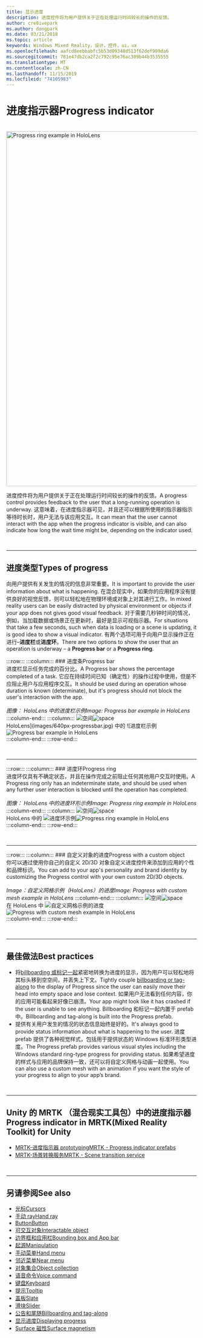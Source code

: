 ```yaml
---
title: 显示进度
description: 进度控件将为用户提供关于正在处理运行时间较长的操作的反馈。
author: cre8ivepark
ms.author: dongpark
ms.date: 03/21/2018
ms.topic: article
keywords: Windows Mixed Reality，设计，控件，ui，ux
ms.openlocfilehash: aafcd8eebbabfc5b53d09348d513f62def909da6
ms.sourcegitcommit: 781e47db2ca2f2c792c95e76ac309b44b3535555
ms.translationtype: MT
ms.contentlocale: zh-CN
ms.lasthandoff: 11/15/2019
ms.locfileid: "74105983"
---
```

# <a name="progress-indicator"></a><span data-ttu-id="989a0-104">进度指示器</span><span class="sxs-lookup"><span data-stu-id="989a0-104">Progress indicator</span></span>

<br>

<img src="images/UX/MRTK_ProgressIndicator.gif" alt="Progress ring example in HoloLens" width="940px">

<span data-ttu-id="989a0-105">进度控件将为用户提供关于正在处理运行时间较长的操作的反馈。</span><span class="sxs-lookup"><span data-stu-id="989a0-105">A progress control provides feedback to the user that a long-running operation is underway.</span></span> <span data-ttu-id="989a0-106">这意味着，在进度指示器可见，并且还可以根据所使用的指示器指示等待时长时，用户无法与该应用交互。</span><span class="sxs-lookup"><span data-stu-id="989a0-106">It can mean that the user cannot interact with the app when the progress indicator is visible, and can also indicate how long the wait time might be, depending on the indicator used.</span></span>

<br>

---

## <a name="types-of-progress"></a><span data-ttu-id="989a0-107">进度类型</span><span class="sxs-lookup"><span data-stu-id="989a0-107">Types of progress</span></span>

<span data-ttu-id="989a0-108">向用户提供有关发生的情况的信息非常重要。</span><span class="sxs-lookup"><span data-stu-id="989a0-108">It is important to provide the user information about what is happening.</span></span> <span data-ttu-id="989a0-109">在混合现实中，如果你的应用程序没有提供良好的视觉反馈，则可以轻松地在物理环境或对象上对其进行工作。</span><span class="sxs-lookup"><span data-stu-id="989a0-109">In mixed reality users can be easily distracted by physical environment or objects if your app does not gives good visual feedback.</span></span> <span data-ttu-id="989a0-110">对于需要几秒钟时间的情况，例如，当加载数据或场景正在更新时，最好是显示可视指示器。</span><span class="sxs-lookup"><span data-stu-id="989a0-110">For situations that take a few seconds, such when data is loading or a scene is updating, it is good idea to show a visual indicator.</span></span> <span data-ttu-id="989a0-111">有两个选项可用于向用户显示操作正在进行–**进度栏**或**进度环**。</span><span class="sxs-lookup"><span data-stu-id="989a0-111">There are two options to show the user that an operation is underway – a **Progress bar** or a **Progress ring**.</span></span>

:::row:::
    :::column:::
        ### <a name="progress-barbr"></a><span data-ttu-id="989a0-112">进度条</span><span class="sxs-lookup"><span data-stu-id="989a0-112">Progress bar</span></span><br>
        <span data-ttu-id="989a0-113">进度栏显示任务完成的百分比。</span><span class="sxs-lookup"><span data-stu-id="989a0-113">A Progress bar shows the percentage completed of a task.</span></span> <span data-ttu-id="989a0-114">它应在持续时间已知（确定性）的操作过程中使用，但是不应阻止用户与应用程序交互。</span><span class="sxs-lookup"><span data-stu-id="989a0-114">It should be used during an operation whose duration is known (determinate), but it's progress should not block the user's interaction with the app.</span></span><br>
        <br>
        <span data-ttu-id="989a0-115">*图像： HoloLens 中的进度栏示例*</span><span class="sxs-lookup"><span data-stu-id="989a0-115">*Image: Progress bar example in HoloLens*</span></span>
    :::column-end:::
        :::column:::
        <span data-ttu-id="989a0-116">![空间](images/spacer-20x582.png)</span><span class="sxs-lookup"><span data-stu-id="989a0-116">![space](images/spacer-20x582.png)</span></span><br>
       <span data-ttu-id="989a0-117">HoloLens](images/640px-progressbar.jpg) 中的 ![进度栏示例</span><span class="sxs-lookup"><span data-stu-id="989a0-117">![Progress bar example in HoloLens](images/640px-progressbar.jpg)</span></span><br>
    :::column-end:::
:::row-end:::

<br>

---

:::row:::
    :::column:::
        ### <a name="progress-ringbr"></a><span data-ttu-id="989a0-118">进度环</span><span class="sxs-lookup"><span data-stu-id="989a0-118">Progress ring</span></span><br>
        <span data-ttu-id="989a0-119">进度环仅具有不确定状态，并且在操作完成之前阻止任何其他用户交互时使用。</span><span class="sxs-lookup"><span data-stu-id="989a0-119">A Progress ring only has an indeterminate state, and should be used when any further user interaction is blocked until the operation has completed.</span></span><br>
        <br>
        <span data-ttu-id="989a0-120">*图像： HoloLens 中的进度环形示例*</span><span class="sxs-lookup"><span data-stu-id="989a0-120">*Image: Progress ring example in HoloLens*</span></span>
    :::column-end:::
        :::column:::
        <span data-ttu-id="989a0-121">![空间](images/spacer-20x582.png)</span><span class="sxs-lookup"><span data-stu-id="989a0-121">![space](images/spacer-20x582.png)</span></span><br>
       <span data-ttu-id="989a0-122">HoloLens 中的 ![进度环示例](images/640px-progressring.jpg)</span><span class="sxs-lookup"><span data-stu-id="989a0-122">![Progress ring example in HoloLens](images/640px-progressring.jpg)</span></span><br>
    :::column-end:::
:::row-end:::

<br>

---

:::row:::
    :::column:::
        ### <a name="progress-with-a-custom-objectbr"></a><span data-ttu-id="989a0-123">自定义对象的进度</span><span class="sxs-lookup"><span data-stu-id="989a0-123">Progress with a custom object</span></span><br>
        <span data-ttu-id="989a0-124">你可以通过使用你自己的自定义 2D/3D 对象自定义进度控件来添加到应用的个性和品牌标识。</span><span class="sxs-lookup"><span data-stu-id="989a0-124">You can add to your app's personality and brand identity by customizing the Progress control with your own custom 2D/3D objects.</span></span><br>
        <br>
        <span data-ttu-id="989a0-125">*Image：自定义网格示例（HoloLens）的进度*</span><span class="sxs-lookup"><span data-stu-id="989a0-125">*Image: Progress with custom mesh example in HoloLens*</span></span>
    :::column-end:::
        :::column:::
        <span data-ttu-id="989a0-126">![空间](images/spacer-20x582.png)</span><span class="sxs-lookup"><span data-stu-id="989a0-126">![space](images/spacer-20x582.png)</span></span><br>
       <span data-ttu-id="989a0-127">在 HoloLens 中 ![自定义网格示例的进度](images/640px-progresscustom.jpg)</span><span class="sxs-lookup"><span data-stu-id="989a0-127">![Progress with custom mesh example in HoloLens](images/640px-progresscustom.jpg)</span></span><br>
    :::column-end:::
:::row-end:::

<br>

---

## <a name="best-practices"></a><span data-ttu-id="989a0-128">最佳做法</span><span class="sxs-lookup"><span data-stu-id="989a0-128">Best practices</span></span>
* <span data-ttu-id="989a0-129">将[billboarding 或标记一起](billboarding-and-tag-along.md)紧密地转换为进度的显示，因为用户可以轻松地将其标头移到空空间，并丢失上下文。</span><span class="sxs-lookup"><span data-stu-id="989a0-129">Tightly couple [billboarding or tag-along](billboarding-and-tag-along.md) to the display of Progress since the user can easily move their head into empty space and lose context.</span></span> <span data-ttu-id="989a0-130">如果用户无法看到任何内容，你的应用可能看起来好像已崩溃。</span><span class="sxs-lookup"><span data-stu-id="989a0-130">Your app might look like it has crashed if the user is unable to see anything.</span></span> <span data-ttu-id="989a0-131">Billboarding 和标记一起内置于 prefab 中。</span><span class="sxs-lookup"><span data-stu-id="989a0-131">Billboarding and tag-along is built into the Progress prefab.</span></span>
* <span data-ttu-id="989a0-132">提供有关用户发生的情况的状态信息始终是好的。</span><span class="sxs-lookup"><span data-stu-id="989a0-132">It's always good to provide status information about what is happening to the user.</span></span> <span data-ttu-id="989a0-133">进度 prefab 提供了各种视觉样式，包括用于提供状态的 Windows 标准环形类型进度。</span><span class="sxs-lookup"><span data-stu-id="989a0-133">The Progress prefab provides various visual styles including the Windows standard ring-type progress for providing status.</span></span> <span data-ttu-id="989a0-134">如果希望进度的样式与应用的品牌保持一致，还可以将自定义网格与动画一起使用。</span><span class="sxs-lookup"><span data-stu-id="989a0-134">You can also use a custom mesh with an animation if you want the style of your progress to align to your app’s brand.</span></span>

<br>

---

## <a name="progress-indicator-in-mrtkmixed-reality-toolkit-for-unity"></a><span data-ttu-id="989a0-135">Unity 的 MRTK （混合现实工具包）中的进度指示器</span><span class="sxs-lookup"><span data-stu-id="989a0-135">Progress indicator in MRTK(Mixed Reality Toolkit) for Unity</span></span>

* [<span data-ttu-id="989a0-136">MRTK-进度指示器 prototyping</span><span class="sxs-lookup"><span data-stu-id="989a0-136">MRTK - Progress indicator prefabs</span></span>](https://github.com/microsoft/MixedRealityToolkit-Unity/tree/mrtk_release/Assets/MixedRealityToolkit.SDK/Features/UX/Prefabs/ProgressIndicators)
* [<span data-ttu-id="989a0-137">MRTK-场景转换服务</span><span class="sxs-lookup"><span data-stu-id="989a0-137">MRTK - Scene transition service</span></span>](https://microsoft.github.io/MixedRealityToolkit-Unity/Documentation/Extensions/SceneTransitionService/SceneTransitionServiceOverview.html)


<br>

---

## <a name="see-also"></a><span data-ttu-id="989a0-138">另请参阅</span><span class="sxs-lookup"><span data-stu-id="989a0-138">See also</span></span>

* [<span data-ttu-id="989a0-139">光标</span><span class="sxs-lookup"><span data-stu-id="989a0-139">Cursors</span></span>](cursors.md)
* [<span data-ttu-id="989a0-140">手动 ray</span><span class="sxs-lookup"><span data-stu-id="989a0-140">Hand ray</span></span>](point-and-commit.md)
* [<span data-ttu-id="989a0-141">Button</span><span class="sxs-lookup"><span data-stu-id="989a0-141">Button</span></span>](button.md)
* [<span data-ttu-id="989a0-142">可交互对象</span><span class="sxs-lookup"><span data-stu-id="989a0-142">Interactable object</span></span>](interactable-object.md)
* [<span data-ttu-id="989a0-143">边界框和应用栏</span><span class="sxs-lookup"><span data-stu-id="989a0-143">Bounding box and App bar</span></span>](app-bar-and-bounding-box.md)
* [<span data-ttu-id="989a0-144">起源</span><span class="sxs-lookup"><span data-stu-id="989a0-144">Manipulation</span></span>](direct-manipulation.md)
* [<span data-ttu-id="989a0-145">手动菜单</span><span class="sxs-lookup"><span data-stu-id="989a0-145">Hand menu</span></span>](hand-menu.md)
* [<span data-ttu-id="989a0-146">邻近菜单</span><span class="sxs-lookup"><span data-stu-id="989a0-146">Near menu</span></span>](near-menu.md)
* [<span data-ttu-id="989a0-147">对象集合</span><span class="sxs-lookup"><span data-stu-id="989a0-147">Object collection</span></span>](object-collection.md)
* [<span data-ttu-id="989a0-148">语音命令</span><span class="sxs-lookup"><span data-stu-id="989a0-148">Voice command</span></span>](voice-input.md)
* [<span data-ttu-id="989a0-149">键盘</span><span class="sxs-lookup"><span data-stu-id="989a0-149">Keyboard</span></span>](keyboard.md)
* [<span data-ttu-id="989a0-150">提示</span><span class="sxs-lookup"><span data-stu-id="989a0-150">Tooltip</span></span>](tooltip.md)
* [<span data-ttu-id="989a0-151">盖板</span><span class="sxs-lookup"><span data-stu-id="989a0-151">Slate</span></span>](slate.md)
* [<span data-ttu-id="989a0-152">滑块</span><span class="sxs-lookup"><span data-stu-id="989a0-152">Slider</span></span>](slider.md)
* [<span data-ttu-id="989a0-153">公告和尾随</span><span class="sxs-lookup"><span data-stu-id="989a0-153">Billboarding and tag-along</span></span>](billboarding-and-tag-along.md)
* [<span data-ttu-id="989a0-154">显示进度</span><span class="sxs-lookup"><span data-stu-id="989a0-154">Displaying progress</span></span>](progress.md)
* [<span data-ttu-id="989a0-155">Surface 磁性</span><span class="sxs-lookup"><span data-stu-id="989a0-155">Surface magnetism</span></span>](surface-magnetism.md)
